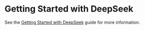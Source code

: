 # Getting Started with DeepSeek

See the [Getting Started with DeepSeek](https://www.tensorzero.com/docs/gateway/guides/providers/deepseek) guide for more information.
